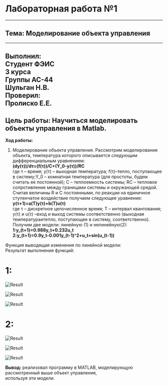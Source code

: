 # Лабораторная работа №1 
----------
## Тема: Моделирование объекта управления
----------
 **Выполнил:<br>**
 **Студент ФЭИС<br>**
 **3 курса<br>**
 **Группы АС-44<br>**
 **Шульган Н.В.<br>**
 **Проверил:<br>**
 **Пролиско Е.Е.<br>**
----------
 **Цель работы:**
 Нaучиться моделировать объекты управления в Matlab.
----------
 **Ход работы:**
 1.  Моделирование объекта управления.
Рассмотрим моделирование объекта, температура которого описывается следующим дифференциальным уравнением:<br>
**(dy(τ))/dτ=(f(τ))/C+(Y_0-y(τ))/RC<br>**
где τ – время; y(τ) – выходная температура; f(τ)–тепло, поступающее в систему;Y_0 – комнатная температура (для простоты, 
будем считать ее постоянной); C – теплоемкость системы; RC – тепловое сопротивление между границами системы и окружающей средой. Считая величины R и C постоянными, по реакции на единичное ступенчатое воздействие получаем следующее уравнение:<br>
**y(τ+1)=a(T)y(τ)+b(T)u(τ)<br>**
где τ – дискретное целочисленное время; T – интервал квантования; y(τ)  и u(τ) –вход и выход системы соответственно (выходная температураитепло, поступающее в систему, соответственно).
Получим две модели: линейную (1) и нелинейную(2):<br>
**1:y_(t+1)=0.988y_t+0.232u_t<br>**
**2:y_(t+1)=0.9y_t-0.001y_(t-1)^2+u_t+sin⁡(u_(t-1))<br>**

Функция выводящая изменения по линейной модели:<br>
Результат выполнения функций:<br>

# 1:<br>

![Result](https://github.com/idzm/mmipu-lab-16-17/blob/master/trunk/as0004424/task_01/1.png)<br>

![Result](https://github.com/idzm/mmipu-lab-16-17/blob/master/trunk/as0004424/task_01/2.png)<br>

![Result](https://github.com/idzm/mmipu-lab-16-17/blob/master/trunk/as0004424/task_01/3.png)<br>

# 2:<br>


![Result](https://github.com/idzm/mmipu-lab-16-17/blob/master/trunk/as0004424/task_01/4.png)<br>

![Result](https://github.com/idzm/mmipu-lab-16-17/blob/master/trunk/as0004424/task_01/5.png)<br>

![Result](https://github.com/idzm/mmipu-lab-16-17/blob/master/trunk/as0004424/task_01/6.png)<br>

**Вывод:** реализовал программу в MATLAB, моделирующую рассмотренный выше объект управления,<br>
 используя эти модели.<br>
